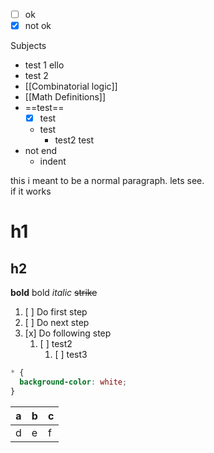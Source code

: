 - [ ] ok
- [x] not ok

Subjects
- test 1 ello
- test 2
- [[Combinatorial logic]] 
- [[Math Definitions]] 
- ==test==
	- [x] test
	- test
		- test2 test
- not end
	- indent

this i meant to be a normal paragraph.
lets see.  
if it works

# h1
## h2
**bold** bold
*italic*
~~strike~~
1. [ ] Do first step
2. [ ] Do next step
3. [x] Do following step
	1. [ ] test2
		1. [ ] test3

```css
* {
  background-color: white;
}
```

a|b|c
--|--|--
d|e|f